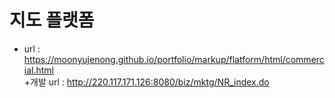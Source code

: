 # 지도 플랫폼
- url : https://moonyujenong.github.io/portfolio/markup/flatform/html/commercial.html </br>
  +개발 url : http://220.117.171.126:8080/biz/mktg/NR_index.do
